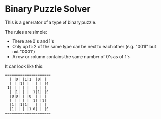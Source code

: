 ﻿# Binary Puzzle Solver

This is a generator of a type of binary puzzle.  

The rules are simple:  
- There are 0's and 1's
- Only up to 2 of the same type can be next to each other (e.g. "0011" but not "0001")
- A row or column contains the same number of 0's as of 1's

It can look like this:
```
=====================
  | |0| |1|1| |0| |
  | | |1| | | | | |0
 1| | | | | | | | |
  | |1| | | |1|1| |0
  |0|0| | |0| | | |
  | | | | | |1| |1|
  |1| |1|1| | | | |
  |1| | | |1|0| | |0
=====================
```
